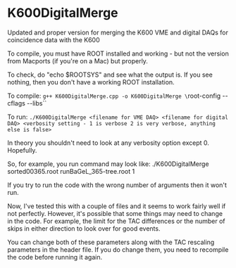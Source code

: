 # K600DigitalMerge
Updated and proper version for merging the K600 VME and digital DAQs for coincidence data with the K600

To compile, you must have ROOT installed and working - but not the version from Macports (if you're on a Mac) but properly.

To check, do "echo $ROOTSYS" and see what the output is. If you see nothing, then you don't have a working ROOT installation.

To compile: `g++ K600DigitalMerge.cpp -o K600DigitalMerge \`root-config --cflags --libs\``

To run: `./K600DigitalMerge <filename for VME DAQ> <filename for digital DAQ> <verbosity setting - 1 is verbose 2 is very verbose, anything else is false>`

In theory you shouldn't need to look at any verbosity option except 0. Hopefully.

So, for example, you run command may look like: ./K600DigitalMerge sorted00365.root runBaGeL_365-tree.root 1

If you try to run the code with the wrong number of arguments then it won't run.

Now, I've tested this with a couple of files and it seems to work fairly well if not perfectly. However, it's possible that some things may need to change in the code. For example, the limit for the TAC differences or the number of skips in either direction to look over for good events.

You can change both of these parameters along with the TAC rescaling parameters in the header file. If you do change them, you need to recompile the code before running it again.
